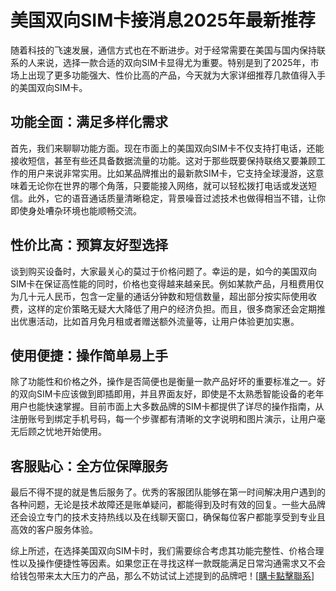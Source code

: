 # 美国双向SIM卡接消息2025年最新推荐

随着科技的飞速发展，通信方式也在不断进步。对于经常需要在美国与国内保持联系的人来说，选择一款合适的双向SIM卡显得尤为重要。特别是到了2025年，市场上出现了更多功能强大、性价比高的产品，今天就为大家详细推荐几款值得入手的美国双向SIM卡。

## 功能全面：满足多样化需求

首先，我们来聊聊功能方面。现在市面上的美国双向SIM卡不仅支持打电话，还能接收短信，甚至有些还具备数据流量的功能。这对于那些既要保持联络又要兼顾工作的用户来说非常实用。比如某品牌推出的最新款SIM卡，它支持全球漫游，这意味着无论你在世界的哪个角落，只要能接入网络，就可以轻松拨打电话或发送短信。此外，它的语音通话质量清晰稳定，背景噪音过滤技术也做得相当不错，让你即使身处嘈杂环境也能顺畅交流。

## 性价比高：预算友好型选择

谈到购买设备时，大家最关心的莫过于价格问题了。幸运的是，如今的美国双向SIM卡在保证高性能的同时，价格也变得越来越亲民。例如某款产品，月租费用仅为几十元人民币，包含一定量的通话分钟数和短信数量，超出部分按实际使用收费，这样的定价策略无疑大大降低了用户的经济负担。而且，很多商家还会定期推出优惠活动，比如首月免月租或者赠送额外流量等，让用户体验更加实惠。

## 使用便捷：操作简单易上手

除了功能性和价格之外，操作是否简便也是衡量一款产品好坏的重要标准之一。好的双向SIM卡应该做到即插即用，并且界面友好，即使是不太熟悉智能设备的老年用户也能快速掌握。目前市面上大多数品牌的SIM卡都提供了详尽的操作指南，从注册账号到绑定手机号码，每一个步骤都有清晰的文字说明和图片演示，让用户毫无后顾之忧地开始使用。

## 客服贴心：全方位保障服务

最后不得不提的就是售后服务了。优秀的客服团队能够在第一时间解决用户遇到的各种问题，无论是技术故障还是账单疑问，都能得到及时有效的回复。一些大品牌还会设立专门的技术支持热线以及在线聊天窗口，确保每位客户都能享受到专业且高效的客户服务体验。

综上所述，在选择美国双向SIM卡时，我们需要综合考虑其功能完整性、价格合理性以及操作便捷性等因素。如果您正在寻找这样一款既能满足日常沟通需求又不会给钱包带来太大压力的产品，那么不妨试试上述提到的品牌吧！[[購卡點擊聯系](https://t.me/s/SXDXQF)]